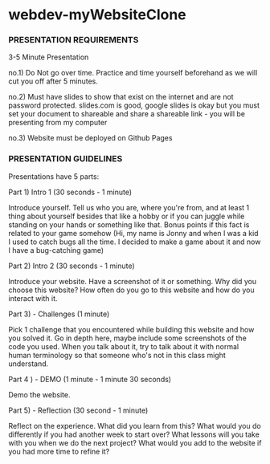 # webdev-myWebsiteClone

### PRESENTATION REQUIREMENTS

3-5 Minute Presentation 

no.1) Do Not go over time.  Practice and time yourself beforehand as we will cut you off after 5 minutes. 

no.2) Must have slides to show that exist on the internet and are not password protected.  slides.com is good, 
google slides is okay but you must set your document to shareable and share a shareable link - you will be presenting 
from my computer

no.3) Website must be deployed on Github Pages




### PRESENTATION GUIDELINES

Presentations have 5 parts:

Part 1) Intro 1 (30 seconds - 1 minute)

Introduce yourself.  Tell us who you are, where you're from, and at least 1 thing about yourself besides that like a hobby
or if you can juggle while standing on your hands or something like that. Bonus points if this fact is related to your game 
somehow (Hi, my name is Jonny and when I was a kid I used to catch bugs all the time.  I decided to make a game about it and
now I have a bug-catching game)

Part 2)  Intro 2 (30 seconds - 1 minute)

Introduce your website. Have a screenshot of it or something.  Why did you choose this website? How often do you go to this 
website and how do you interact with it. 

Part 3) - Challenges (1 minute)

Pick 1 challenge that you encountered while building this website and how you solved it.  Go in depth here, maybe include some 
screenshots of the code you used. When you talk about it, try to talk about it with normal human terminology so that someone
who's not in this class might understand.


Part 4 ) - DEMO (1 minute - 1 minute 30 seconds)

Demo the website.  

Part 5) - Reflection (30 second - 1 minute)

Reflect on the experience.  What did you learn from this? What would you do differently if you had another week to start 
over? What lessons will you take with you  when we do the next project? What would you add to the website if you had more 
time to refine it? 

